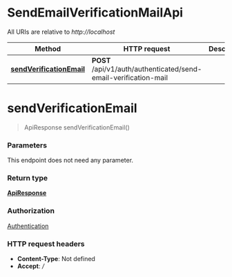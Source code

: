 # SendEmailVerificationMailApi

All URIs are relative to *http://localhost*

| Method | HTTP request | Description |
|------------- | ------------- | -------------|
| [**sendVerificationEmail**](SendEmailVerificationMailApi.md#sendVerificationEmail) | **POST** /api/v1/auth/authenticated/send-email-verification-mail |  |


<a name="sendVerificationEmail"></a>
# **sendVerificationEmail**
> ApiResponse sendVerificationEmail()



### Parameters
This endpoint does not need any parameter.

### Return type

[**ApiResponse**](../Models/ApiResponse.md)

### Authorization

[Authentication](../README.md#Authentication)

### HTTP request headers

- **Content-Type**: Not defined
- **Accept**: */*

